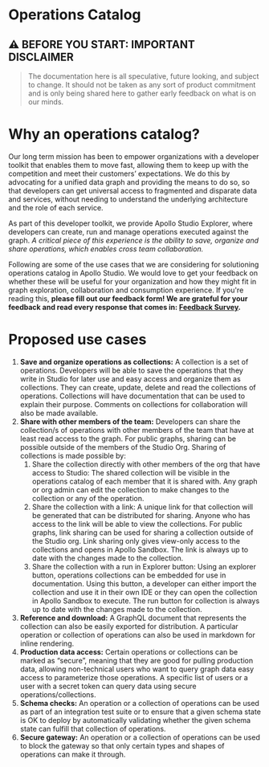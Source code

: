 # Operations Catalog

## ⚠️ BEFORE YOU START: IMPORTANT DISCLAIMER

>The documentation here is all speculative, future looking, and subject to change. It should not be taken as any sort of product commitment and is only being shared here to gather early feedback on what is on our minds. 

# Why an operations catalog?

Our long term mission has been to empower organizations with a developer toolkit that enables them to move fast, allowing them to keep up with the competition and meet their customers’ expectations. We do this by advocating for a unified data graph and providing the means to do so, so that developers can get universal access to fragmented and disparate data and services, without needing to understand the underlying architecture and the role of each service. 

As part of this developer toolkit, we provide Apollo Studio Explorer, where developers can create, run and manage operations executed against the graph. _A critical piece of this experience is the ability to save, organize and share operations, which enables cross team collaboration._

Following are some of the use cases that we are considering for solutioning operations catalog in Apollo Studio. We would love to get your feedback on whether these will be useful for your organization and how they might fit in graph exploration, collaboration and consumption experience. If you're reading this, **please fill out our feedback form! We are grateful for your feedback and read every response that comes in: [Feedback Survey](https://www.surveymonkey.com/r/ApolloOperationsCatalog).** 

# Proposed use cases

1. **Save and organize operations as collections:** A collection is a set of operations. Developers will be able to save the operations that they write in Studio for later use and easy access and organize them as collections. They can create, update, delete and read the collections of operations. Collections will have documentation that can be used to explain their purpose. Comments on collections for collaboration will also be made available. 
2. **Share with other members of the team:** Developers can share the collection/s of operations with other members of the team that have at least read access to the graph. For public graphs, sharing can be possible outside of the members of the Studio Org. Sharing of collections is made possible by:
    1. Share the collection directly with other members of the org that have access to Studio: The shared collection will be visible in the operations catalog of each member that it is shared with. Any graph or org admin can edit the collection to make changes to the collection or any of the operation. 
    2. Share the collection with a link: A unique link for that collection will be generated that can be distributed for sharing. Anyone who has access to the link will be able to view the collections. For public graphs, link sharing can be used for sharing a collection outside of the Studio org. Link sharing only gives view-only access to the collections and opens in Apollo Sandbox. The link is always up to date with the changes made to the collection.
    3. Share the collection with a run in Explorer button: Using an explorer button, operations collections can be embedded for use in documentation. Using this button, a developer can either import the collection and use it in their own IDE or they can open the collection in Apollo Sandbox to execute. The run button for collection is always up to date with the changes made to the collection.
3. **Reference and download:** A GraphQL document that represents the collection can also be easily exported for distribution. A particular operation or collection of operations can also be used in markdown for inline rendering. 
4. **Production data access:** Certain operations or collections can be marked as “secure”, meaning that they are good for pulling production data, allowing non-technical users who want to query graph data easy access to parameterize those operations. A specific list of users or a user with a secret token can query data using secure operations/collections.
5. **Schema checks:** An operation or a collection of operations can be used as part of an integration test suite or to ensure that a given schema state is OK to deploy by automatically validating whether the given schema state can fulfill that collection of operations.
6. **Secure gateway:** An operation or a collection of operations can be used to block the gateway so that only certain types and shapes of operations can make it through.
